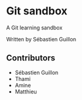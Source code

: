 ﻿# Git sandbox
A Git learning sandbox

Written by Sébastien Guillon

## Contributors
* Sébastien Guillon
* Thami
* Amine
* Matthieu

